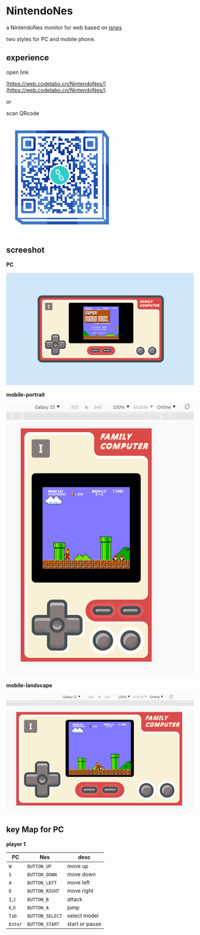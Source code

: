 # NintendoNes
a NintendoNes monitor for web based on [jsnes](https://github.com/bfirsh/jsnes)

two styles for PC and mobile phone.

## experience

open link

[https://web.codelabo.cn/NintendoNes/](https://web.codelabo.cn/NintendoNes/)

or

scan QRcode

![nes](./code.png)

## screeshot

**PC**

![nes](./screenshot/nes.png)

**mobile-portrait**

![nes](./screenshot/nes-portrait.png)

**mobile-landscape**

![nes](./screenshot/nes-landscape.png)

## key Map for PC

**player 1**

|PC|Nes|desc|
|---|---|---|
|`W`|`BUTTON_UP`|move up|
|`S`|`BUTTON_DOWN`|move down|
|`A`|`BUTTON_LEFT`|move left|
|`D`|`BUTTON_RIGHT`|move right|
|`I`,`J`|`BUTTON_B`|attack|
|`K`,`O`|`BUTTON_A`|jump|
|`Tab`|`BUTTON_SELECT`|select model|
|`Enter`|`BUTTON_START`|start or pause|
